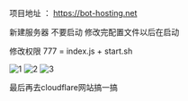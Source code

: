 项目地址 ： https://bot-hosting.net

新建服务器  不要启动  修改完配置文件以后在启动 

修改权限 777  =  index.js + start.sh

![1](https://github.com/mengxianbo/bot-hosting.net-vpn/assets/36605259/4c851a7a-bc70-426b-891d-958100b05191)
![2](https://github.com/mengxianbo/bot-hosting.net-vpn/assets/36605259/1b1b265e-cf31-4897-999b-978efb9d8e29)
![3](https://github.com/mengxianbo/bot-hosting.net-vpn/assets/36605259/9c4bf2da-0292-4013-a207-5bda536a282c)

最后再去cloudflare网站搞一搞 
